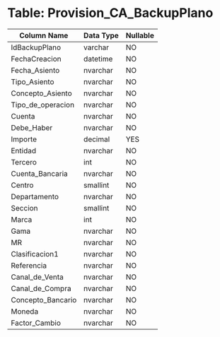 # Table: Provision_CA_BackupPlano

| Column Name | Data Type | Nullable |
|-------------|-----------|----------|
| IdBackupPlano | varchar | NO |
| FechaCreacion | datetime | NO |
| Fecha_Asiento | nvarchar | NO |
| Tipo_Asiento | nvarchar | NO |
| Concepto_Asiento | nvarchar | NO |
| Tipo_de_operacion | nvarchar | NO |
| Cuenta | nvarchar | NO |
| Debe_Haber | nvarchar | NO |
| Importe | decimal | YES |
| Entidad | nvarchar | NO |
| Tercero | int | NO |
| Cuenta_Bancaria | nvarchar | NO |
| Centro | smallint | NO |
| Departamento | nvarchar | NO |
| Seccion | smallint | NO |
| Marca | int | NO |
| Gama | nvarchar | NO |
| MR | nvarchar | NO |
| Clasificacion1 | nvarchar | NO |
| Referencia | nvarchar | NO |
| Canal_de_Venta | nvarchar | NO |
| Canal_de_Compra | nvarchar | NO |
| Concepto_Bancario | nvarchar | NO |
| Moneda | nvarchar | NO |
| Factor_Cambio | nvarchar | NO |
